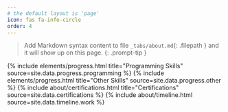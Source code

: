 ```yaml
---
# the default layout is 'page'
icon: fas fa-info-circle
order: 4
---
```


> Add Markdown syntax content to file `_tabs/about.md`{: .filepath } and it will show up on this page.
{: .prompt-tip }


{% include elements/progress.html title="Programming Skills" source=site.data.progress.programming %} {% include elements/progress.html title="Other Skills" source=site.data.progress.other %}
{% include about/certifications.html title="Certifications" source=site.data.certifications %}
{% include about/timeline.html source=site.data.timeline.work %}
